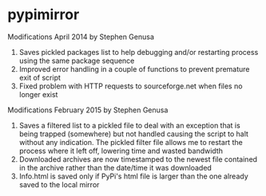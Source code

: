 pypimirror
==========

Modifications April 2014 by Stephen Genusa
<p>
<ol>
<li>Saves pickled packages list to help debugging and/or restarting process using the same package sequence
<li>Improved error handling in a couple of functions to prevent premature exit of script
<li>Fixed problem with HTTP requests to sourceforge.net when files no longer exist
</ol>

Modifications February 2015 by Stephen Genusa
<ol>
<li>Saves a filtered list to a pickled file to deal with an exception that is being trapped (somewhere) but not 
handled causing the script to halt without any indication. The pickled filter file allows me to restart the process where it left off, lowering time and wasted bandwidth
<li>Downloaded archives are now timestamped to the newest file contained in the archive rather than the date/time it was downloaded
<li>Info.html is saved only if PyPi's html file is larger than the one already saved to the local mirror
</ol>
